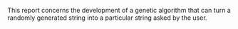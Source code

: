 This report concerns the development of a genetic algorithm that can turn a randomly generated string
into a particular string asked by the user.
